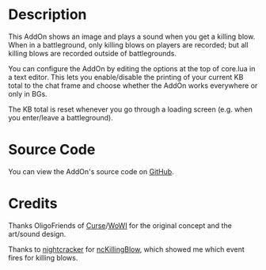 ﻿Description
========
This AddOn shows an image and plays a sound when you get a killing blow. When in a battleground, only killing blows on players are recorded; but all killing blows are recorded outside of battlegrounds.

You can configure the AddOn by editing the options at the top of core.lua in a text editor. This lets you enable/disable the printing of your current KB total to the chat frame and choose whether the AddOn works everywhere or only in BGs.

The KB total is reset whenever you go through a loading screen (e.g. when you enter/leave a battleground).

Source Code
=========
You can view the AddOn's source code on [GitHub](https://github.com/Choonster/KillingBlow_Enhanced).

Credits
=====
Thanks OligoFriends of [Curse](http://www.curse.com/users/OligoFriends)/[WoWI](http://www.wowinterface.com/forums/member.php?u=249441) for the original concept and the art/sound design.

Thanks to [nightcracker](http://www.wowinterface.com/forums/member.php?u=207710) for [ncKillingBlow](http://www.wowinterface.com/downloads/info16011-ncKillingBlow.html), which showed me which event fires for killing blows.